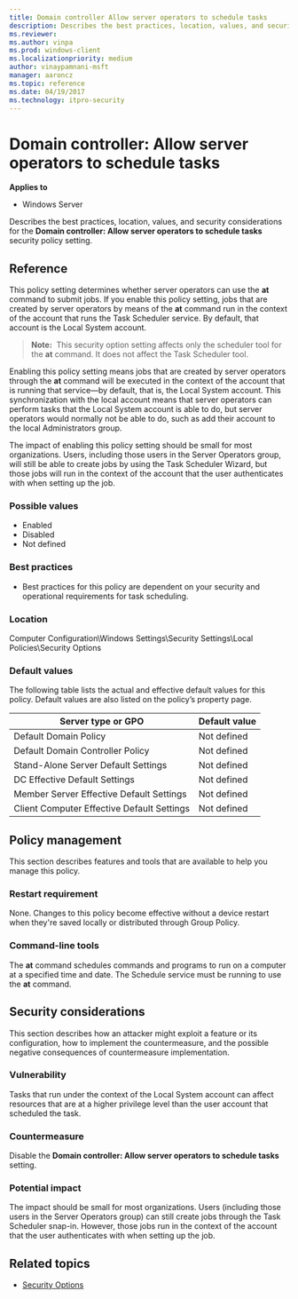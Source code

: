 ```yaml
---
title: Domain controller Allow server operators to schedule tasks
description: Describes the best practices, location, values, and security considerations for the Domain controller Allow server operators to schedule tasks security policy setting.
ms.reviewer:
ms.author: vinpa
ms.prod: windows-client
ms.localizationpriority: medium
author: vinaypamnani-msft
manager: aaroncz
ms.topic: reference
ms.date: 04/19/2017
ms.technology: itpro-security
---
```


# Domain controller: Allow server operators to schedule tasks

**Applies to**
- Windows Server

Describes the best practices, location, values, and security considerations for the **Domain controller: Allow server operators to schedule tasks** security policy setting.

## Reference

This policy setting determines whether server operators can use the **at** command to submit jobs. If you enable this policy setting, jobs that are created by server operators by means of the **at** command run in the context of the account that runs the Task Scheduler service. By default, that account is the Local System account.

>**Note:**  This security option setting affects only the scheduler tool for the **at** command. It does not affect the Task Scheduler tool.

Enabling this policy setting means jobs that are created by server operators through the **at** command will be executed in the context of the account that is running that service—by default, that is, the Local System account. This synchronization with the local account means that server operators can perform tasks that the Local System account is able to do, but server operators would normally not be able to do, such as add their account to the local Administrators group.

The impact of enabling this policy setting should be small for most organizations. Users, including those users in the Server Operators group, will still be able to create jobs by using the Task Scheduler Wizard, but those jobs will run in the context of the account that the user authenticates with when setting up the job.

### Possible values

-   Enabled
-   Disabled
-   Not defined

### Best practices

-   Best practices for this policy are dependent on your security and operational requirements for task scheduling.

### Location

Computer Configuration\\Windows Settings\\Security Settings\\Local Policies\\Security Options

### Default values

The following table lists the actual and effective default values for this policy. Default values are also listed on the policy’s property page.

| Server type or GPO | Default value |
| - | - |
| Default Domain Policy | Not defined|
| Default Domain Controller Policy | Not defined |
| Stand-Alone Server Default Settings | Not defined|
| DC Effective Default Settings | Not defined|
| Member Server Effective Default Settings | Not defined|
| Client Computer Effective Default Settings | Not defined|

## Policy management

This section describes features and tools that are available to help you manage this policy.

### Restart requirement

None. Changes to this policy become effective without a device restart when they're saved locally or distributed through Group Policy.

### Command-line tools

The **at** command schedules commands and programs to run on a computer at a specified time and date. The Schedule service must be running to use the **at** command.

## Security considerations

This section describes how an attacker might exploit a feature or its configuration, how to implement the countermeasure, and the possible negative consequences of countermeasure implementation.

### Vulnerability

Tasks that run under the context of the Local System account can affect resources that are at a higher privilege level than the user account that scheduled the task.

### Countermeasure

Disable the **Domain controller: Allow server operators to schedule tasks** setting.

### Potential impact

The impact should be small for most organizations. Users (including those users in the Server Operators group) can still create jobs through the Task Scheduler snap-in. However, those jobs run in the context of the account that the user authenticates with when setting up the job.

## Related topics

- [Security Options](security-options.md)
